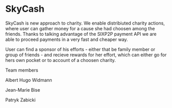 # SkyCash

SkyCash is new approach to charity.
We enable distribiuted charity actions, where user can gather money for a cause she had choosen among the friends.
Thanks to talking advantage of the SIXP2P payment API we are able to proceed payments in a very fast and cheaper way.

User can find a sponsor of his efforts - either that be family member or group of friends - and recieve rewards for 
her effort, which can either go for hers own pocket or to account of a choosen charity.

Team members

Albert Hugo Widmann

Jean-Marie Bise

Patryk Zabicki



